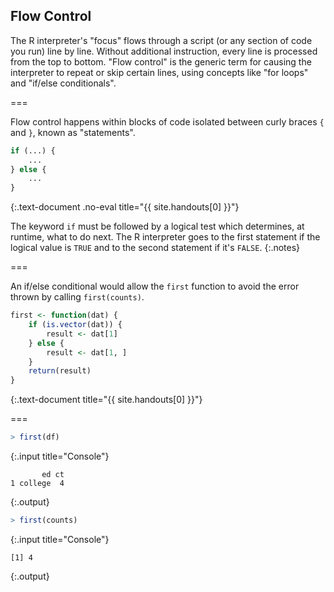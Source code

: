 ---
---

## Flow Control

The R interpreter's "focus" flows through a script (or any section of code you
run) line by line. Without additional instruction, every line is processed from
the top to bottom. "Flow control" is the generic term for causing the
interpreter to repeat or skip certain lines, using concepts like "for loops" and
"if/else conditionals".

===

Flow control happens within blocks of code isolated between curly braces `{` and
`}`, known as "statements".



~~~r
if (...) {
    ...
} else {
    ...
}
~~~
{:.text-document .no-eval title="{{ site.handouts[0] }}"}


The keyword `if` must be followed by a logical test which determines, at runtime, what to do next.
The R interpreter goes to the first statement if the logical value is `TRUE` and to the second statement if it's `FALSE`.
{:.notes}

===

An if/else conditional would allow the `first` function to avoid the error thrown by calling `first(counts)`.



~~~r
first <- function(dat) {
    if (is.vector(dat)) {
        result <- dat[1]
    } else {
        result <- dat[1, ]
    }
    return(result)
}
~~~
{:.text-document title="{{ site.handouts[0] }}"}


===



~~~r
> first(df)
~~~
{:.input title="Console"}


~~~
       ed ct
1 college  4
~~~
{:.output}




~~~r
> first(counts)
~~~
{:.input title="Console"}


~~~
[1] 4
~~~
{:.output}

